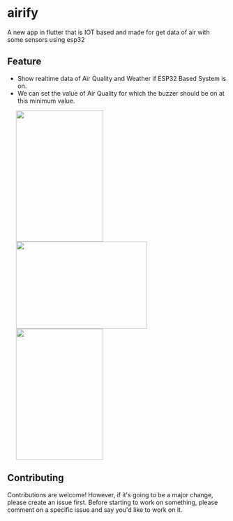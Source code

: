 # airify

A new app in flutter that is IOT based and made for get data of air with some sensors using esp32

## Feature
<ul>
<li> Show realtime data of Air Quality and Weather if ESP32 Based System is on.</li>
<li> We can set the value of Air Quality for which the buzzer should be on at this minimum value. </li>
</ul>

<div class="row">
  <div class="column">
    <img src="images/HomeV.png" width="200" height="300" hspace="20" />
  </div>
  <div class="column">
    <img src="images/HomeH.png" width="300" height="200" hspace="20" />
  </div>
  <div class="column">
    <img src="images/ValueV.png" width="200" height="300" hspace="20" />
  </div>
</div>



## Contributing
Contributions are welcome! However, if it's going to be a major change, please create an issue first. Before starting to work
on something, please comment on a specific issue and say you'd like to work on it.

